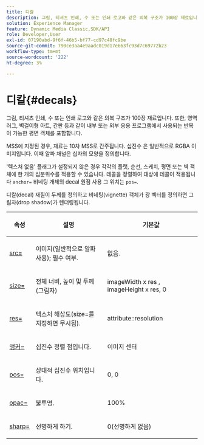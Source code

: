 ```yaml
---
title: 디칼
description: 그림, 티셔츠 인쇄, 수 또는 인쇄 로고와 같은 의복 구조가 100장 재료입니다. 또한, 영역 러그, 벽걸이형 아트, 간판 등과 같이 내부 또는 외부 응용 프로그램에서 사용되는 반복이 가능한 평면 객체를 포함합니다.
solution: Experience Manager
feature: Dynamic Media Classic,SDK/API
role: Developer,User
exl-id: 07190abd-9f6f-46b5-bf77-cd97c48fc9be
source-git-commit: 790ce3aa4e9aadc019d17e663fc93d7c69772b23
workflow-type: tm+mt
source-wordcount: '222'
ht-degree: 3%

---
```


# 디칼{#decals}

그림, 티셔츠 인쇄, 수 또는 인쇄 로고와 같은 의복 구조가 100장 재료입니다. 또한, 영역 러그, 벽걸이형 아트, 간판 등과 같이 내부 또는 외부 응용 프로그램에서 사용되는 반복이 가능한 평면 객체를 포함합니다.

MSS에 지정된 경우, 재료는 10차 MSS로 간주됩니다. 십진수 은 일반적으로 RGBA 이미지입니다. 이때 알파 채널은 십자의 모양을 정의합니다.

&#39;텍스처 없음&#39; 플래그가 설정되지 않은 경우 각각의 플랫, 순선, 스케치, 평면 또는 벽 객체에 한 개의 십분위수를 적용할 수 있습니다. 데콜을 정렬하여 대상에 데콜이 적용됩니다 `anchor=` 비네팅 개체의 decal 원점 사용 그 위치는 `pos=`.

디칼(decal) 재질이 두께를 정의하고 비네팅(vignette) 객체가 광 벡터를 정의하면 그림자(drop shadow)가 렌더링됩니다.

<table id="table_3F119BC9B7654FD092826A34F5827268"> 
 <thead> 
  <tr> 
   <th colname="col1" class="entry"> <p>속성 </p> </th> 
   <th colname="col2" class="entry"> <p>설명 </p> </th> 
   <th colname="col3" class="entry"> <p>기본값 </p> </th> 
  </tr> 
 </thead>
 <tbody> 
  <tr> 
   <td colname="col1"> <p> <a href="../../../../../../ir-api/http-protocol/image-rendering-api-ref/c-ir-http-protocol-ref/c-ir-http-protocol-command-reference/r-ir-src.md#reference-62c98abad22149d68d405ed6aaff8272" type="reference" format="dita" scope="local"> <span class="codeph"> src= </span> </a> </p> </td> 
   <td colname="col2"> <p>이미지(일반적으로 알파 사용); 필수 여부. </p> </td> 
   <td colname="col3"> <p>없음. </p> </td> 
  </tr> 
  <tr> 
   <td colname="col1"> <p> <a href="../../../../../../ir-api/http-protocol/image-rendering-api-ref/c-ir-http-protocol-ref/c-ir-http-protocol-command-reference/r-ir-http-size.md#reference-1220d6fbcde4479aba91de7adacdc988" type="reference" format="dita" scope="local"> <span class="codeph"> size= </span> </a> </p> </td> 
   <td colname="col2"> <p>전체 너비, 높이 및 두께(그림자) </p> </td> 
   <td colname="col3"> <p> <span class="varname"> imageWidth </span> x <span class="codeph"> res </span>, <span class="varname"> imageHeight </span> x <span class="codeph"> res, 0 </span> </p> </td> 
  </tr> 
  <tr> 
   <td colname="col1"> <p> <a href="../../../../../../ir-api/http-protocol/image-rendering-api-ref/c-ir-http-protocol-ref/c-ir-http-protocol-command-reference/r-ir-res.md#reference-0ad9de8887144c83a6db97b4994f7c04" type="reference" format="dita" scope="local"> <span class="codeph"> res= </span> </a> </p> </td> 
   <td colname="col2"> <p>텍스처 해상도(size=를 지정하면 무시됨). </p> </td> 
   <td colname="col3"> <p> <span class="codeph"> attribute::resolution </span> </p> </td> 
  </tr> 
  <tr> 
   <td colname="col1"> <p> <a href="../../../../../../ir-api/http-protocol/image-rendering-api-ref/c-ir-http-protocol-ref/c-ir-http-protocol-command-reference/r-ir-http-anchor.md#reference-d53923d785c9442997dc7f2199524c26" type="reference" format="dita" scope="local"> <span class="codeph"> 앵커= </span> </a> </p> </td> 
   <td colname="col2"> <p>십진수 정렬 점입니다. </p> </td> 
   <td colname="col3"> <p>이미지 센터 </p> </td> 
  </tr> 
  <tr> 
   <td colname="col1"> <p> <a href="../../../../../../ir-api/http-protocol/image-rendering-api-ref/c-ir-http-protocol-ref/c-ir-http-protocol-command-reference/r-ir-pos.md#reference-22c10904a0ce4c8bb41c2c78104221b8" type="reference" format="dita" scope="local"> <span class="codeph"> pos= </span> </a> </p> </td> 
   <td colname="col2"> <p>상대적 십진수 위치입니다. </p> </td> 
   <td colname="col3"> <p>0, 0 </p> </td> 
  </tr> 
  <tr> 
   <td colname="col1"> <p> <a href="../../../../../../ir-api/http-protocol/image-rendering-api-ref/c-ir-http-protocol-ref/c-ir-http-protocol-command-reference/r-ir-opac.md#reference-136b8563da714313a9e103f4ce179c5b" type="reference" format="dita" scope="local"> <span class="codeph"> opac= </span> </a> </p> </td> 
   <td colname="col2"> <p>불투명. </p> </td> 
   <td colname="col3"> <p>100% </p> </td> 
  </tr> 
  <tr> 
   <td colname="col1"> <a href="../../../../../../ir-api/http-protocol/image-rendering-api-ref/c-ir-http-protocol-ref/c-ir-http-protocol-command-reference/r-ir-http-sharp.md#reference-acdd87f6b5de4e3a85e5d3c03022a35a" type="reference" format="dita" scope="local"> <span class="codeph"> sharp= </span> </a> </td> 
   <td colname="col2"> <p>선명하게 하기. </p> </td> 
   <td colname="col3"> <p>0(선명하게 없음) </p> </td> 
  </tr> 
 </tbody> 
</table>
